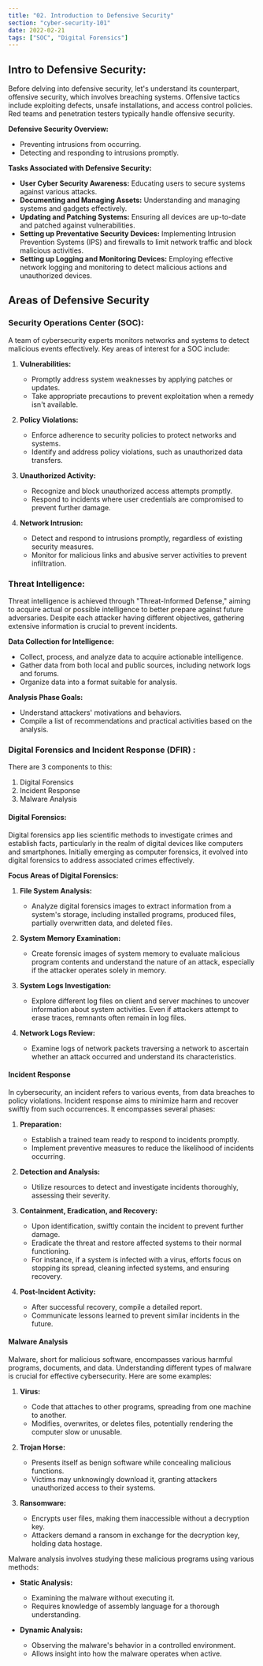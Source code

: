 ```yaml
---
title: "02. Introduction to Defensive Security"
section: "cyber-security-101"
date: 2022-02-21
tags: ["SOC", "Digital Forensics"]
---
```


## Intro to Defensive Security:

Before delving into defensive security, let's understand its counterpart, offensive security, which involves breaching systems. Offensive tactics include exploiting defects, unsafe installations, and access control policies. Red teams and penetration testers typically handle offensive security.

**Defensive Security Overview:**

- Preventing intrusions from occurring.
- Detecting and responding to intrusions promptly.

**Tasks Associated with Defensive Security:**

- **User Cyber Security Awareness:** Educating users to secure systems against various attacks.
- **Documenting and Managing Assets:** Understanding and managing systems and gadgets effectively.
- **Updating and Patching Systems:** Ensuring all devices are up-to-date and patched against vulnerabilities.
- **Setting up Preventative Security Devices:** Implementing Intrusion Prevention Systems (IPS) and firewalls to limit network traffic and block malicious activities.
- **Setting up Logging and Monitoring Devices:** Employing effective network logging and monitoring to detect malicious actions and unauthorized devices.



## Areas of Defensive Security 

### Security Operations Center (SOC):

A team of cybersecurity experts monitors networks and systems to detect malicious events effectively. Key areas of interest for a SOC include:

1. **Vulnerabilities:**
    
    - Promptly address system weaknesses by applying patches or updates.
    - Take appropriate precautions to prevent exploitation when a remedy isn't available.
2. **Policy Violations:**
    
    - Enforce adherence to security policies to protect networks and systems.
    - Identify and address policy violations, such as unauthorized data transfers.
3. **Unauthorized Activity:**
    
    - Recognize and block unauthorized access attempts promptly.
    - Respond to incidents where user credentials are compromised to prevent further damage.
4. **Network Intrusion:**
    
    - Detect and respond to intrusions promptly, regardless of existing security measures.
    - Monitor for malicious links and abusive server activities to prevent infiltration.

### Threat Intelligence:

Threat intelligence is achieved through "Threat-Informed Defense," aiming to acquire actual or possible intelligence to better prepare against future adversaries. Despite each attacker having different objectives, gathering extensive information is crucial to prevent incidents.

**Data Collection for Intelligence:**

- Collect, process, and analyze data to acquire actionable intelligence.
- Gather data from both local and public sources, including network logs and forums.
- Organize data into a format suitable for analysis.

**Analysis Phase Goals:**

- Understand attackers' motivations and behaviors.
- Compile a list of recommendations and practical activities based on the analysis.

### Digital Forensics and Incident Response (DFIR) : 
There are 3 components to this:
1. Digital Forensics
2. Incident Response
3. Malware Analysis
#### Digital Forensics:

Digital forensics app
lies scientific methods to investigate crimes and establish facts, particularly in the realm of digital devices like computers and smartphones. Initially emerging as computer forensics, it evolved into digital forensics to address associated crimes effectively.

**Focus Areas of Digital Forensics:**

1. **File System Analysis:**
    
    - Analyze digital forensics images to extract information from a system's storage, including installed programs, produced files, partially overwritten data, and deleted files.
2. **System Memory Examination:**
    
    - Create forensic images of system memory to evaluate malicious program contents and understand the nature of an attack, especially if the attacker operates solely in memory.
3. **System Logs Investigation:**
    
    - Explore different log files on client and server machines to uncover information about system activities. Even if attackers attempt to erase traces, remnants often remain in log files.
4. **Network Logs Review:**
    
    - Examine logs of network packets traversing a network to ascertain whether an attack occurred and understand its characteristics.

#### Incident Response
In cybersecurity, an incident refers to various events, from data breaches to policy violations. Incident response aims to minimize harm and recover swiftly from such occurrences. It encompasses several phases:

1. **Preparation:**
    
    - Establish a trained team ready to respond to incidents promptly.
    - Implement preventive measures to reduce the likelihood of incidents occurring.
2. **Detection and Analysis:**
    
    - Utilize resources to detect and investigate incidents thoroughly, assessing their severity.
3. **Containment, Eradication, and Recovery:**
    
    - Upon identification, swiftly contain the incident to prevent further damage.
    - Eradicate the threat and restore affected systems to their normal functioning.
    - For instance, if a system is infected with a virus, efforts focus on stopping its spread, cleaning infected systems, and ensuring recovery.
4. **Post-Incident Activity:**
    
    - After successful recovery, compile a detailed report.
    - Communicate lessons learned to prevent similar incidents in the future.
#### Malware Analysis

Malware, short for malicious software, encompasses various harmful programs, documents, and data. Understanding different types of malware is crucial for effective cybersecurity. Here are some examples:

1. **Virus:**
    
    - Code that attaches to other programs, spreading from one machine to another.
    - Modifies, overwrites, or deletes files, potentially rendering the computer slow or unusable.
2. **Trojan Horse:**
    
    - Presents itself as benign software while concealing malicious functions.
    - Victims may unknowingly download it, granting attackers unauthorized access to their systems.
3. **Ransomware:**
    
    - Encrypts user files, making them inaccessible without a decryption key.
    - Attackers demand a ransom in exchange for the decryption key, holding data hostage.

Malware analysis involves studying these malicious programs using various methods:

- **Static Analysis:**
    
    - Examining the malware without executing it.
    - Requires knowledge of assembly language for a thorough understanding.
- **Dynamic Analysis:**
    
    - Observing the malware's behavior in a controlled environment.
    - Allows insight into how the malware operates when active.





